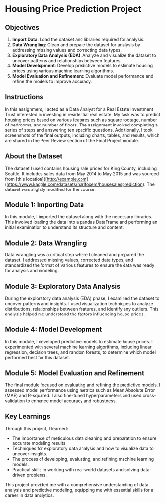 # Housing Price Prediction Project

## Objectives

1. **Import Data**: Load the dataset and libraries required for analysis.
2. **Data Wrangling**: Clean and prepare the dataset for analysis by addressing missing values and correcting data types.
3. **Exploratory Data Analysis (EDA)**: Analyze and visualize the dataset to uncover patterns and relationships between features.
4. **Model Development**: Develop predictive models to estimate housing prices using various machine learning algorithms.
5. **Model Evaluation and Refinement**: Evaluate model performance and refine the models to improve accuracy.

## Instructions

In this assignment, I acted as a Data Analyst for a Real Estate Investment Trust interested in investing in residential real estate. My task was to predict housing prices based on various features such as square footage, number of bedrooms, and number of floors. The assignment involved completing a series of steps and answering ten specific questions. Additionally, I took screenshots of the final outputs, including charts, tables, and results, which are shared in the Peer Review section of the Final Project module.

## About the Dataset

The dataset I used contains housing sale prices for King County, including Seattle. It includes sales data from May 2014 to May 2015 and was sourced from [this location]([http://example.com](https://www.kaggle.com/datasets/harlfoxem/housesalesprediction). The dataset was slightly modified for the course.

## Module 1: Importing Data

In this module, I imported the dataset along with the necessary libraries. This involved loading the data into a pandas DataFrame and performing an initial examination to understand its structure and content.

## Module 2: Data Wrangling

Data wrangling was a critical step where I cleaned and prepared the dataset. I addressed missing values, corrected data types, and standardized the format of various features to ensure the data was ready for analysis and modeling.

## Module 3: Exploratory Data Analysis

During the exploratory data analysis (EDA) phase, I examined the dataset to uncover patterns and insights. I used visualization techniques to analyze distributions, relationships between features, and identify any outliers. This analysis helped me understand the factors influencing house prices.

## Module 4: Model Development

In this module, I developed predictive models to estimate house prices. I experimented with several machine learning algorithms, including linear regression, decision trees, and random forests, to determine which model performed best for this dataset.

## Module 5: Model Evaluation and Refinement

The final module focused on evaluating and refining the predictive models. I assessed model performance using metrics such as Mean Absolute Error (MAE) and R-squared. I also fine-tuned hyperparameters and used cross-validation to enhance model accuracy and robustness.

## Key Learnings

Through this project, I learned:

- The importance of meticulous data cleaning and preparation to ensure accurate modeling results.
- Techniques for exploratory data analysis and how to visualize data to uncover insights.
- The process of developing, evaluating, and refining machine learning models.
- Practical skills in working with real-world datasets and solving data-driven problems.

This project provided me with a comprehensive understanding of data analysis and predictive modeling, equipping me with essential skills for a career in data analytics.

